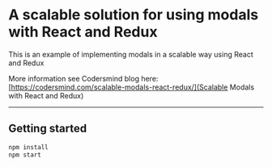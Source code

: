 # A scalable solution for using modals with React and Redux

This is an example of implementing modals in a scalable way using React and Redux

More information see Codersmind blog here: [https://codersmind.com/scalable-modals-react-redux/](Scalable Modals with React and Redux)

***

## Getting started

```sh
npm install
npm start
```
